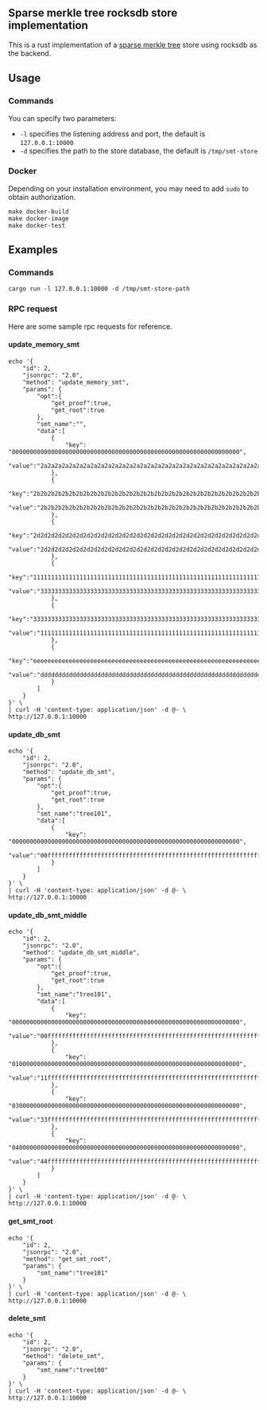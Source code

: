 ## Sparse merkle tree rocksdb store implementation
This is a rust implementation of a [sparse merkle tree](https://github.com/nervosnetwork/sparse-merkle-tree) store using rocksdb as the backend.

## Usage
### Commands
You can specify two parameters:
* `-l` specifies the listening address and port, the default is `127.0.0.1:10000`
* `-d` specifies the path to the store database, the default is `/tmp/smt-store`
### Docker
Depending on your installation environment, you may need to add `sudo` to obtain authorization.
```shell
make docker-build
make docker-image
make docker-test
```

## Examples

### Commands
```
cargo run -l 127.0.0.1:10000 -d /tmp/smt-store-path
```
### RPC request
Here are some sample rpc requests for reference.

#### update_memory_smt

```
echo '{
    "id": 2,
    "jsonrpc": "2.0",
    "method": "update_memory_smt",
    "params": {
        "opt":{
            "get_proof":true,
            "get_root":true
        },
        "smt_name":"",
        "data":[
            {
                "key":  "0000000000000000000000000000000000000000000000000000000000000000",
                "value":"2a2a2a2a2a2a2a2a2a2a2a2a2a2a2a2a2a2a2a2a2a2a2a2a2a2a2a2a2a2a2a2a"
            },
            {
                "key":"2b2b2b2b2b2b2b2b2b2b2b2b2b2b2b2b2b2b2b2b2b2b2b2b2b2b2b2b2b2b2b2b",
                "value":"2b2b2b2b2b2b2b2b2b2b2b2b2b2b2b2b2b2b2b2b2b2b2b2b2b2b2b2b2b2b2b2b"
            },
            {
                "key":"2d2d2d2d2d2d2d2d2d2d2d2d2d2d2d2d2d2d2d2d2d2d2d2d2d2d2d2d2d2d2d2d",
                "value":"2d2d2d2d2d2d2d2d2d2d2d2d2d2d2d2d2d2d2d2d2d2d2d2d2d2d2d2d2d2d2d2d"
            },
            {
                "key":"1111111111111111111111111111111111111111111111111111111111111111",
                "value":"3333333333333333333333333333333333333333333333333333333333333333"
            },
            {
                "key":"3333333333333333333333333333333333333333333333333333333333333333",
                "value":"1111111111111111111111111111111111111111111111111111111111111111"
            },
            {
                "key":"eeeeeeeeeeeeeeeeeeeeeeeeeeeeeeeeeeeeeeeeeeeeeeeeeeeeeeeeeeeeeeee",
                "value":"dddddddddddddddddddddddddddddddddddddddddddddddddddddddddddddddd"
            }
        ]
    }
}' \
| curl -H 'content-type: application/json' -d @- \
http://127.0.0.1:10000
```

#### update_db_smt

```
echo '{
    "id": 2,
    "jsonrpc": "2.0",
    "method": "update_db_smt",
    "params": {
        "opt":{
            "get_proof":true,
            "get_root":true
        },
        "smt_name":"tree101",
        "data":[
            {
                "key":  "0000000000000000000000000000000000000000000000000000000000000000",
                "value":"00ffffffffffffffffffffffffffffffffffffffffffffffffffffffffffffff"
            }
        ]
    }
}' \
| curl -H 'content-type: application/json' -d @- \
http://127.0.0.1:10000
```

#### update_db_smt_middle
```shell
echo '{
    "id": 2,
    "jsonrpc": "2.0",
    "method": "update_db_smt_middle",
    "params": {
        "opt":{
            "get_proof":true,
            "get_root":true
        },
        "smt_name":"tree101",
        "data":[
            {
                "key":  "0000000000000000000000000000000000000000000000000000000000000000",
                "value":"00ffffffffffffffffffffffffffffffffffffffffffffffffffffffffffffff"
            },
            {
                "key":  "0100000000000000000000000000000000000000000000000000000000000000",
                "value":"11ffffffffffffffffffffffffffffffffffffffffffffffffffffffffffffff"
            },
            {
                "key":  "0300000000000000000000000000000000000000000000000000000000000000",
                "value":"33ffffffffffffffffffffffffffffffffffffffffffffffffffffffffffffff"
            },
            {
                "key":  "0400000000000000000000000000000000000000000000000000000000000000",
                "value":"44ffffffffffffffffffffffffffffffffffffffffffffffffffffffffffffff"
            }
        ]
    }
}' \
| curl -H 'content-type: application/json' -d @- \
http://127.0.0.1:10000
```
#### get_smt_root

```shell
echo '{
    "id": 2,
    "jsonrpc": "2.0",
    "method": "get_smt_root",
    "params": {
        "smt_name":"tree101"
    }
}' \
| curl -H 'content-type: application/json' -d @- \
http://127.0.0.1:10000
```

#### delete_smt

```shell
echo '{
    "id": 2,
    "jsonrpc": "2.0",
    "method": "delete_smt",
    "params": {
        "smt_name":"tree100"
    }
}' \
| curl -H 'content-type: application/json' -d @- \
http://127.0.0.1:10000
```

